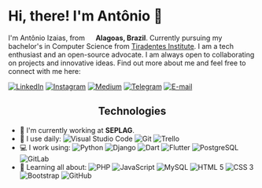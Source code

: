 # Hi, there! I'm Antônio 👋

I'm Antônio Izaias, from <img src="https://image.flaticon.com/icons/svg/197/197386.svg" width="14"/> <b>Alagoas, Brazil</b>. Currently pursuing my bachelor's in Computer Science from [Tiradentes Institute](https://al.unit.br/). I am a tech enthusiast and an open-source advocate. I am always open to collaborating on projects and innovative ideas. Find out more about me and feel free to connect with me here:

[![LinkedIn](https://img.shields.io/badge/-antonioizaias-blue?style=flat&logo=LinkedIn&logoColor=white&link=https://www.linkedin.com/in/antonioizaias/)](https://www.linkedin.com/in/antonioizaias/ "LinkedIn") [![Instagram](https://img.shields.io/badge/-antonioizs-purple?style=flat&logo=instagram&logoColor=white&link=https://instagram.com/antonioizs/)](https://instagram.com/antonioizs "Instagram") [![Medium](https://img.shields.io/badge/-@antonioizaias-03a57a?style=flat&labelColor=000000&logo=Medium&link=https://medium.com/@antonioizaias/)](https://medium.com/@antonioizaias "Medium") [![Telegram](https://img.shields.io/badge/-@antonioizaias-0088CC?style=flat&logo=Telegram&logoColor=white&link=https://t.me/antonioizaias/)](https://t.me/antonioizaias "Telegram") [![E-mail](https://img.shields.io/badge/-antonioizaiasgn@gmail.com-c14438?style=flat&logo=Gmail&logoColor=white&link=mailto:antonioizaiasgn@gmail.com)](mailto:antonioizaiasgn@gmail.com "E-mail")

<h2 align="center"><strong>Technologies</strong></h2>

- 🏢 I'm currently working at **SEPLAG**.
- 🚀 I use daily: ![Visual Studio Code](https://img.shields.io/badge/-Visual%20Studio%20Code-23A9F2?style=flat&logo=Visual%20Studio%20Code&logoColor=white) ![Git](https://img.shields.io/badge/-Git-black?style=flat&logo=Git) ![Trello](https://img.shields.io/badge/-Trello-0079BF?style=flat&logo=Trello&logoColor=white)
- 💻 I work using: ![Python](https://img.shields.io/badge/-Python-black?style=flat&logo=Python ) ![Django](https://img.shields.io/badge/-Django-092E20?style=flat&logo=Django) ![Dart](https://img.shields.io/badge/-Dart-1572B6?style=flat&logo=Dart) ![Flutter](https://img.shields.io/badge/-Flutter-1572B6?style=flat&logo=Flutter) ![PostgreSQL](https://img.shields.io/badge/-PostgreSQL-336791?style=flat&logo=PostgreSQL) ![GitLab](https://img.shields.io/badge/-GitLab-FCA121?style=flat&logo=GitLab)
- 🌱 Learning all about: ![PHP](https://img.shields.io/badge/-PHP-563D7C?style=flat&logo=PHP) ![JavaScript](https://img.shields.io/badge/-JavaScript-black?style=flat&logo=JavaScript) ![MySQL](https://img.shields.io/badge/-MySQL-orange?style=flat&logo=MySQL&logoColor=white) ![HTML 5](https://img.shields.io/badge/-HTML%205-E34F26?style=flat&logo=HTML5&logoColor=white) ![CSS 3](https://img.shields.io/badge/-CSS%203-1572B6?style=flat&logo=CSS3) ![Bootstrap](https://img.shields.io/badge/-Bootstrap-563D7C?style=flat&logo=Bootstrap) ![GitHub](https://img.shields.io/badge/-GitHub-181717?style=flat&logo=GitHub)